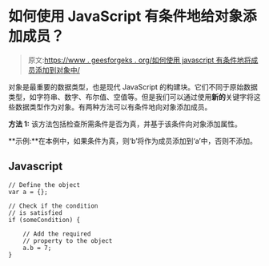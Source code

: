 # 如何使用 JavaScript 有条件地给对象添加成员？

> 原文:[https://www . geesforgeks . org/如何使用 javascript 有条件地将成员添加到对象中/](https://www.geeksforgeeks.org/how-to-conditionally-add-a-member-to-an-object-using-javascript/)

对象是最重要的数据类型，也是现代 JavaScript 的构建块。它们不同于原始数据类型，如字符串、数字、布尔值、空值等。但是我们可以通过使用**新的**关键字将这些数据类型作为对象。有两种方法可以有条件地向对象添加成员。

**方法 1:** 该方法包括检查所需条件是否为真，并基于该条件向对象添加属性。

**示例:**在本例中，如果条件为真，则‘b’将作为成员添加到‘a’中，否则不添加。

## Javascript

```
// Define the object
var a = {};

// Check if the condition
// is satisfied
if (someCondition) {

    // Add the required 
    // property to the object 
    a.b = 7;
}
```
